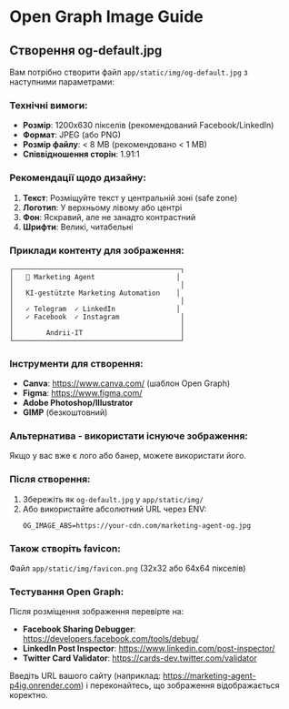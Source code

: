 # Open Graph Image Guide

## Створення og-default.jpg

Вам потрібно створити файл `app/static/img/og-default.jpg` з наступними параметрами:

### Технічні вимоги:
- **Розмір**: 1200x630 пікселів (рекомендований Facebook/LinkedIn)
- **Формат**: JPEG (або PNG)
- **Розмір файлу**: < 8 MB (рекомендовано < 1 MB)
- **Співвідношення сторін**: 1.91:1

### Рекомендації щодо дизайну:
1. **Текст**: Розміщуйте текст у центральній зоні (safe zone)
2. **Логотип**: У верхньому лівому або центрі
3. **Фон**: Яскравий, але не занадто контрастний
4. **Шрифти**: Великі, читабельні

### Приклади контенту для зображення:
```
┌─────────────────────────────────────────┐
│   🤖 Marketing Agent                    │
│                                         │
│   KI-gestützte Marketing Automation    │
│                                         │
│   ✓ Telegram  ✓ LinkedIn               │
│   ✓ Facebook  ✓ Instagram               │
│                                         │
│        Andrii-IT                        │
└─────────────────────────────────────────┘
```

### Інструменти для створення:
- **Canva**: https://www.canva.com/ (шаблон Open Graph)
- **Figma**: https://www.figma.com/
- **Adobe Photoshop/Illustrator**
- **GIMP** (безкоштовний)

### Альтернатива - використати існуюче зображення:
Якщо у вас вже є лого або банер, можете використати його.

### Після створення:
1. Збережіть як `og-default.jpg` у `app/static/img/`
2. Або використайте абсолютний URL через ENV:
   ```
   OG_IMAGE_ABS=https://your-cdn.com/marketing-agent-og.jpg
   ```

### Також створіть favicon:
Файл `app/static/img/favicon.png` (32x32 або 64x64 пікселів)

### Тестування Open Graph:
Після розміщення зображення перевірте на:
- **Facebook Sharing Debugger**: https://developers.facebook.com/tools/debug/
- **LinkedIn Post Inspector**: https://www.linkedin.com/post-inspector/
- **Twitter Card Validator**: https://cards-dev.twitter.com/validator

Введіть URL вашого сайту (наприклад: https://marketing-agent-p4ig.onrender.com) і переконайтесь, що зображення відображається коректно.
